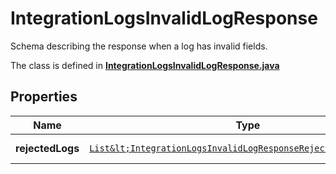 

# IntegrationLogsInvalidLogResponse

Schema describing the response when a log has invalid fields.

The class is defined in **[IntegrationLogsInvalidLogResponse.java](../../src/main/java/org/openapitools/model/IntegrationLogsInvalidLogResponse.java)**

## Properties

Name | Type | Description | Notes
------------ | ------------- | ------------- | -------------
**rejectedLogs** | [`List&lt;IntegrationLogsInvalidLogResponseRejectedLogsInner&gt;`](IntegrationLogsInvalidLogResponseRejectedLogsInner.md) |  |  [optional property]



